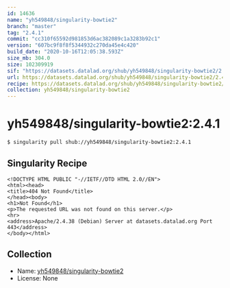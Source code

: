 ```yaml
---
id: 14636
name: "yh549848/singularity-bowtie2"
branch: "master"
tag: "2.4.1"
commit: "cc310f65592d981853d6ac382089c1a3283b92c1"
version: "607bc9f8f8f5344932c270da45e4c420"
build_date: "2020-10-16T12:05:38.593Z"
size_mb: 304.0
size: 102309919
sif: "https://datasets.datalad.org/shub/yh549848/singularity-bowtie2/2.4.1/2020-10-16-cc310f65-607bc9f8/607bc9f8f8f5344932c270da45e4c420.sif"
url: https://datasets.datalad.org/shub/yh549848/singularity-bowtie2/2.4.1/2020-10-16-cc310f65-607bc9f8/
recipe: https://datasets.datalad.org/shub/yh549848/singularity-bowtie2/2.4.1/2020-10-16-cc310f65-607bc9f8/Singularity
collection: yh549848/singularity-bowtie2
---
```


# yh549848/singularity-bowtie2:2.4.1

```bash
$ singularity pull shub://yh549848/singularity-bowtie2:2.4.1
```

## Singularity Recipe

```singularity
<!DOCTYPE HTML PUBLIC "-//IETF//DTD HTML 2.0//EN">
<html><head>
<title>404 Not Found</title>
</head><body>
<h1>Not Found</h1>
<p>The requested URL was not found on this server.</p>
<hr>
<address>Apache/2.4.38 (Debian) Server at datasets.datalad.org Port 443</address>
</body></html>
```

## Collection

 - Name: [yh549848/singularity-bowtie2](https://github.com/yh549848/singularity-bowtie2)
 - License: None

